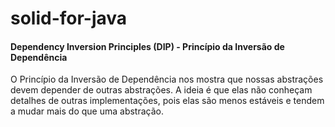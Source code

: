 # solid-for-java

#### Dependency Inversion Principles (DIP) -  Princípio da Inversão de Dependência ####

O Princípio da Inversão de Dependência nos mostra que nossas abstrações devem depender de outras abstrações. A ideia é que elas não conheçam detalhes de outras implementações, pois elas são menos estáveis e tendem a mudar mais do que uma abstração.
